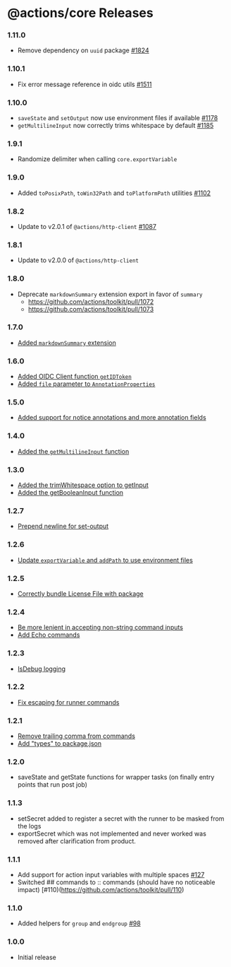 # @actions/core Releases

### 1.11.0
- Remove dependency on `uuid` package [#1824](https://github.com/actions/toolkit/pull/1824)

### 1.10.1
- Fix error message reference in oidc utils [#1511](https://github.com/actions/toolkit/pull/1511)

### 1.10.0
- `saveState` and `setOutput` now use environment files if available [#1178](https://github.com/actions/toolkit/pull/1178)
- `getMultilineInput` now correctly trims whitespace by default [#1185](https://github.com/actions/toolkit/pull/1185)

### 1.9.1
- Randomize delimiter when calling `core.exportVariable`

### 1.9.0
- Added `toPosixPath`, `toWin32Path` and `toPlatformPath` utilities [#1102](https://github.com/actions/toolkit/pull/1102)

### 1.8.2
- Update to v2.0.1 of `@actions/http-client` [#1087](https://github.com/actions/toolkit/pull/1087)

### 1.8.1
- Update to v2.0.0 of `@actions/http-client`

### 1.8.0
- Deprecate `markdownSummary` extension export in favor of `summary`
  - https://github.com/actions/toolkit/pull/1072
  - https://github.com/actions/toolkit/pull/1073

### 1.7.0
- [Added `markdownSummary` extension](https://github.com/actions/toolkit/pull/1014)

### 1.6.0
- [Added OIDC Client function `getIDToken`](https://github.com/actions/toolkit/pull/919)
- [Added `file` parameter to `AnnotationProperties`](https://github.com/actions/toolkit/pull/896) 

### 1.5.0
- [Added support for notice annotations and more annotation fields](https://github.com/actions/toolkit/pull/855)

### 1.4.0
- [Added the `getMultilineInput` function](https://github.com/actions/toolkit/pull/829)

### 1.3.0
- [Added the trimWhitespace option to getInput](https://github.com/actions/toolkit/pull/802)
- [Added the getBooleanInput function](https://github.com/actions/toolkit/pull/725)

### 1.2.7
- [Prepend newline for set-output](https://github.com/actions/toolkit/pull/772)

### 1.2.6
- [Update `exportVariable` and `addPath` to use environment files](https://github.com/actions/toolkit/pull/571)

### 1.2.5
- [Correctly bundle License File with package](https://github.com/actions/toolkit/pull/548)

### 1.2.4
- [Be more lenient in accepting non-string command inputs](https://github.com/actions/toolkit/pull/405)
- [Add Echo commands](https://github.com/actions/toolkit/pull/411)

### 1.2.3

- [IsDebug logging](README.md#logging)

### 1.2.2

- [Fix escaping for runner commands](https://github.com/actions/toolkit/pull/302)

### 1.2.1

- [Remove trailing comma from commands](https://github.com/actions/toolkit/pull/263)
- [Add \"types\" to package.json](https://github.com/actions/toolkit/pull/221)

### 1.2.0

- saveState and getState functions for wrapper tasks (on finally entry points that run post job)

### 1.1.3 

- setSecret added to register a secret with the runner to be masked from the logs
- exportSecret which was not implemented and never worked was removed after clarification from product.

### 1.1.1

- Add support for action input variables with multiple spaces [#127](https://github.com/actions/toolkit/issues/127)
- Switched ## commands to :: commands (should have no noticeable impact) [#110)(https://github.com/actions/toolkit/pull/110)

### 1.1.0

- Added helpers for `group` and `endgroup` [#98](https://github.com/actions/toolkit/pull/98)

### 1.0.0

- Initial release
